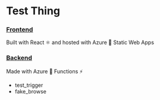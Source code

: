 # Test Thing

### [Frontend](https://icy-stone-05722d300.5.azurestaticapps.net)

Built with React ⚛️ and hosted with Azure 🔷 Static Web Apps

### [Backend](https://test-thing-app.azurewebsites.net)

Made with Azure 🔷 Functions ⚡

- test_trigger
- fake_browse
